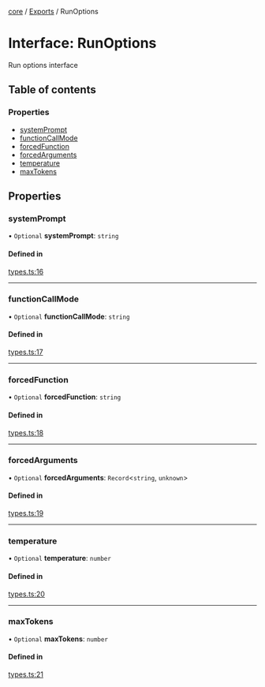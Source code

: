 <!-- 
 ⚠️  AUTO-GENERATED FILE - DO NOT EDIT MANUALLY
 This file is automatically generated by scripts/docs-generator.js
 To make changes, edit the source TypeScript files or update the generator script
-->

[core](../../) / [Exports](../modules) / RunOptions

# Interface: RunOptions

Run options interface

## Table of contents

### Properties

- [systemPrompt](RunOptions#systemprompt)
- [functionCallMode](RunOptions#functioncallmode)
- [forcedFunction](RunOptions#forcedfunction)
- [forcedArguments](RunOptions#forcedarguments)
- [temperature](RunOptions#temperature)
- [maxTokens](RunOptions#maxtokens)

## Properties

### systemPrompt

• `Optional` **systemPrompt**: `string`

#### Defined in

[types.ts:16](https://github.com/woojubb/robota/blob/b8c05a1e0e0191a7c7da275868f2aa9a78af55c1/packages/core/src/types.ts#L16)

___

### functionCallMode

• `Optional` **functionCallMode**: `string`

#### Defined in

[types.ts:17](https://github.com/woojubb/robota/blob/b8c05a1e0e0191a7c7da275868f2aa9a78af55c1/packages/core/src/types.ts#L17)

___

### forcedFunction

• `Optional` **forcedFunction**: `string`

#### Defined in

[types.ts:18](https://github.com/woojubb/robota/blob/b8c05a1e0e0191a7c7da275868f2aa9a78af55c1/packages/core/src/types.ts#L18)

___

### forcedArguments

• `Optional` **forcedArguments**: `Record`\<`string`, `unknown`\>

#### Defined in

[types.ts:19](https://github.com/woojubb/robota/blob/b8c05a1e0e0191a7c7da275868f2aa9a78af55c1/packages/core/src/types.ts#L19)

___

### temperature

• `Optional` **temperature**: `number`

#### Defined in

[types.ts:20](https://github.com/woojubb/robota/blob/b8c05a1e0e0191a7c7da275868f2aa9a78af55c1/packages/core/src/types.ts#L20)

___

### maxTokens

• `Optional` **maxTokens**: `number`

#### Defined in

[types.ts:21](https://github.com/woojubb/robota/blob/b8c05a1e0e0191a7c7da275868f2aa9a78af55c1/packages/core/src/types.ts#L21)
